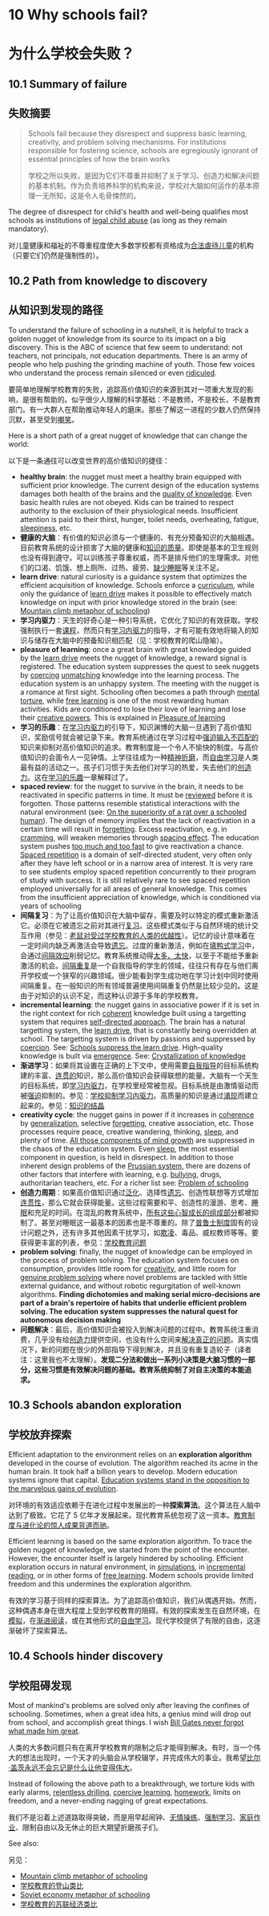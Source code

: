 # 10 Why schools fail?

# 为什么学校会失败？

## 10.1 Summary of failure

## 失败摘要

> Schools fail because they disrespect and suppress basic learning, creativity, and problem solving mechanisms. For institutions responsible for fostering science, schools are egregiously ignorant of essential principles of how the brain works
>
> 学校之所以失败，是因为它们不尊重并抑制了关于学习、创造力和解决问题的基本机制。作为负责培养科学的机构来说，学校对大脑如何运作的基本原理一无所知，这是令人毛骨悚然的。

The degree of disrespect for child's health and well-being qualifies most schools as institutions of [legal child abuse](https://supermemo.guru/wiki/Education_as_a_human_right) (as long as they remain mandatory).

对儿童健康和福祉的不尊重程度使大多数学校都有资格成为[合法虐待儿童](https://supermemo.guru/wiki/Education_as_a_human_right)的机构（只要它们仍然是强制性的）。

## 10.2 Path from knowledge to discovery

## 从知识到发现的路径

To understand the failure of schooling in a nutshell, it is helpful to track a golden nugget of knowledge from its source to its impact on a big discovery. This is the ABC of science that few seem to understand: not teachers, not principals, not education departments. There is an army of people who help pushing the grinding machine of youth. Those few voices who understand the process remain silenced or even [ridiculed](https://supermemo.guru/wiki/Abandon_early_math_instruction!).

要简单地理解学校教育的失败，追踪高价值知识的来源到其对一项重大发现的影响，是很有帮助的。似乎很少人理解的科学基础：不是教师，不是校长，不是教育部门。有一大群人在帮助推动年轻人的磨床。那些了解这一进程的少数人仍然保持沉默，甚至受到[嘲笑](https://supermemo.guru/wiki/Abandon_early_math_instruction!)。

Here is a short path of a great nugget of knowledge that can change the world:

以下是一条通往可以改变世界的高价值知识的捷径：

- **healthy brain**: the nugget must meet a healthy brain equipped with sufficient prior knowledge. The current design of the education systems damages both health of the brains and the [quality of knowledge](https://supermemo.guru/wiki/Crystallization_of_knowledge). Even basic health rules are not obeyed. Kids can be trained to respect authority to the exclusion of their physiological needs. Insufficient attention is paid to their thirst, hunger, toilet needs, overheating, fatigue, [sleepiness](https://supermemo.guru/wiki/Science_of_sleep), etc.
- **健康的大脑**：有价值的知识必须与一个健康的、有充分预备知识的大脑相遇。目前教育系统的设计损害了大脑的健康和[知识的质量](https://supermemo.guru/wiki/Crystallization_of_knowledge)。即使是基本的卫生规则也没有得到遵守。可以训练孩子尊重权威，而不是排斥他们的生理需求。对他们的口渴、饥饿、想上厕所、过热、疲劳、[缺少睡眠](https://supermemo.guru/wiki/Science_of_sleep)等关注不足。
- **learn drive**: natural curiosity is a guidance system that optimizes the efficient acquisition of knowledge. Schools enforce a [curriculum](https://supermemo.guru/wiki/Curriculum), while only the guidance of [learn drive](https://supermemo.guru/wiki/Learn_drive) makes it possible to effectively match knowledge on input with prior knowledge stored in the brain (see: [Mountain climb metaphor of schooling](https://supermemo.guru/wiki/Mountain_climb_metaphor_of_schooling))
- **学习内驱力**：天生的好奇心是一种引导系统，它优化了知识的有效获取。学校强制执行一套[课程](https://supermemo.guru/wiki/Curriculum)，然而只有[学习内驱力](https://supermemo.guru/wiki/Learn_drive)的指导，才有可能有效地将输入的知识与储存在大脑中的预备知识相匹配（见：学校教育的爬山隐喻）。
- **pleasure of learning**: once a great brain with great knowledge guided by the [learn drive](https://supermemo.guru/wiki/Learn_drive) meets the nugget of knowledge, a reward signal is registered. The education system suppresses the quest to seek nuggets by [coercing](https://supermemo.guru/wiki/Coercion) [unmatching](https://supermemo.guru/wiki/Coherence) knowledge into the learning process. The education system is an unhappy system. The meeting with the nugget is a romance at first sight. Schooling often becomes a path through [mental torture](https://supermemo.guru/wiki/Why_kids_hate_school%3F), while [free learning](https://supermemo.guru/wiki/Free_learning) is one of the most rewarding human activities. Kids are conditioned to lose their love of learning and lose their [creative powers](https://supermemo.guru/wiki/Creativity). This is explained in [Pleasure of learning](https://supermemo.guru/wiki/Pleasure_of_learning)
- **学习的乐趣**：在[学习内驱力](https://supermemo.guru/wiki/Learn_drive)的引导下，知识渊博的大脑一旦遇到了高价值知识，奖励信号就会被记录下来。教育系统通过在学习过程中[强迫输入](https://supermemo.guru/wiki/Coercion)[不匹配的](https://supermemo.guru/wiki/Coherence)知识来抑制对高价值知识的追求。教育制度是一个令人不愉快的制度。与高价值知识的会面令人一见钟情。上学往往成为一种[精神折磨](https://supermemo.guru/wiki/Why_kids_hate_school%3F)，而[自由学习](https://supermemo.guru/wiki/Free_learning)是人类最有益的活动之一。孩子们习惯于失去他们对学习的热爱，失去他们的[创造力](https://supermemo.guru/wiki/Creativity)。这在[学习的乐趣](https://supermemo.guru/wiki/Pleasure_of_learning)一章解释过了。
- **spaced review**: for the nugget to survive in the brain, it needs to be reactivated in specific patterns in time. It must be [reviewed](https://supermemo.guru/wiki/Review) before it is forgotten. Those patterns resemble statistical interactions with the natural environment (see: [On the superiority of a rat over a schooled human](https://supermemo.guru/wiki/On_the_superiority_of_a_rat_over_a_schooled_human)). The design of memory implies that the lack of reactivation in a certain time will result in [forgetting](https://supermemo.guru/wiki/Forgetting). Excess reactivation, e.g. in [cramming](https://supermemo.guru/wiki/Cramming), will weaken memories through [spacing effect](https://supermemo.guru/wiki/Spacing_effect). The education system pushes [too much and too fast](https://supermemo.guru/wiki/Futility_of_schooling) to give reactivation a chance. [Spaced repetition](https://supermemo.guru/wiki/Spaced_repetition) is a domain of self-directed student, very often only after they have left school or in a narrow area of interest. It is very rare to see students employ spaced repetition concurrently to their program of study with success. It is still relatively rare to see spaced repetition employed universally for all areas of general knowledge. This comes from the insufficient appreciation of knowledge, which is conditioned via years of schooling
- **间隔复习**：为了让高价值知识在大脑中留存，需要及时以特定的模式重新激活它。必须在它被遗忘之前对其进行[复习](https://supermemo.guru/wiki/Review)。这些模式类似于与自然环境的统计交互作用（参见：[老鼠对受过学校教育的人类的优越性](https://supermemo.guru/wiki/On_the_superiority_of_a_rat_over_a_schooled_human)）。记忆的设计意味着在一定时间内缺乏再激活会导致[遗忘](https://supermemo.guru/wiki/Forgetting)。过度的重新激活，例如在[填鸭式学习](https://supermemo.guru/wiki/Cramming)中，会通过[间隔效应](https://supermemo.guru/wiki/Spacing_effect)削弱记忆。教育系统推动得[太多、太快](https://supermemo.guru/wiki/Futility_of_schooling)，以至于不能给予重新激活的机会。[间隔重复](https://supermemo.guru/wiki/Spaced_repetition)是一个自我指导的学生的领域，往往只有存在与他们离开学校或一个狭窄的兴趣领域。很少能看到学生成功地在学习计划中同时使用间隔重复。在一般知识的所有领域普遍使用间隔重复仍然是比较少见的。这是由于对知识的认识不足，而这种认识源于多年的学校教育。
- **incremental learning**: the nugget gains in associative power if it is set in the right context for rich [coherent](https://supermemo.guru/wiki/Coherence) knowledge built using a targetting system that requires [self-directed approach](https://supermemo.guru/wiki/Self-directed_learning). The brain has a natural targetting system, the [learn drive](https://supermemo.guru/wiki/Learn_drive), that is constantly being overridden at school. The targetting system is driven by passions and suppressed by [coercion](https://supermemo.guru/wiki/Coercion). See: [Schools suppress the learn drive](https://supermemo.guru/wiki/Schools_suppress_the_learn_drive). High-quality knowledge is built via [emergence](https://supermemo.guru/wiki/Emergence). See: [Crystallization of knowledge](https://supermemo.guru/wiki/Crystallization_of_knowledge)
- **渐进学习**：如果将其设置在正确的上下文中，使用需要[自我指导](https://supermemo.guru/wiki/Self-directed_learning)的目标系统构建的丰富、[连贯的](https://supermemo.guru/wiki/Coherence)知识，那么高价值知识会获得联想的能量。大脑有一个天生的目标系统，即[学习内驱力](https://supermemo.guru/wiki/Learn_drive)，在学校里经常被忽视。目标系统是由激情驱动而被[强迫](https://supermemo.guru/wiki/Coercion)抑制的。参见：[学校抑制学习内驱力](https://supermemo.guru/wiki/Schools_suppress_the_learn_drive)。高质量的知识是通过[涌现](https://supermemo.guru/wiki/Emergence)而建立起来的。参见：[知识的结晶](https://supermemo.guru/wiki/Crystallization_of_knowledge)
- **creativity cycle**: the nugget gains in power if it increases in [coherence](https://supermemo.guru/wiki/Coherence) by [generalization](https://supermemo.guru/wiki/Generalization), selective [forgetting](https://supermemo.guru/wiki/Forgetting), creative association, etc. Those processes require peace, creative wandering, thinking, [sleep](https://supermemo.guru/wiki/Sleep), and plenty of time. [All those components of mind growth](https://supermemo.guru/wiki/Natural_creativity_cycle) are suppressed in the chaos of the education system. Even [sleep](https://supermemo.guru/wiki/Science_of_sleep), the most essential component in question, is held in disrespect. In addition to those inherent design problems of the [Prussian system](https://supermemo.guru/wiki/Prussian_system), there are dozens of other factors that interfere with learning, e.g. [bullying](https://supermemo.guru/wiki/Bullying), drugs, authoritarian teachers, etc. For a richer list see: [Problem of schooling](https://supermemo.guru/wiki/Problem_of_schooling)
- **创造力周期**：如果高价值知识通过[泛化](https://supermemo.guru/wiki/Generalization)、选择性[遗忘](https://supermemo.guru/wiki/Forgetting)、创造性联想等方式增加[连贯性](https://supermemo.guru/wiki/Coherence)，那么它就会获得能量。这些过程需要和平、创造性的漫游、思考、[睡眠](https://supermemo.guru/wiki/Sleep)和充足的时间。在混乱的教育系统中，[所有这些心智成长的组成部分](https://supermemo.guru/wiki/Natural_creativity_cycle)都被抑制了。甚至对睡眠这一最基本的因素也是不尊重的。除了[普鲁士制度](https://supermemo.guru/wiki/Prussian_system)固有的设计问题之外，还有许多其他因素干扰学习，如[欺凌](https://supermemo.guru/wiki/Bullying)、毒品、威权教师等等。要获得更丰富的列表，参见：[学校教育问题](https://supermemo.guru/wiki/Problem_of_schooling)
- **problem solving**: finally, the nugget of knowledge can be employed in the process of problem solving. The education system focuses on consumption, provides little room for [creativity](https://supermemo.guru/wiki/Creativity), and little room for [genuine problem solving](https://supermemo.guru/wiki/How_to_solve_any_problem%3F) where novel problems are tackled with little external guidance, and without robotic regurgitation of well-known algorithms. **Finding dichotomies and making serial micro-decisions are part of a brain's repertoire of habits that underlie efficient problem solving. The education system suppresses the natural quest for autonomous decision making**
- **问题解决**：最后，高价值知识会被投入到解决问题的过程中。教育系统注重消费，几乎没有给[创造力](https://supermemo.guru/wiki/Creativity)提供空间，也没有什么空间来[解决真正的问题](https://supermemo.guru/wiki/How_to_solve_any_problem%3F)。真实情况下，新的问题在很少的外部指导下得到解决，并且没有重复造轮子（译者注：这里我也不太理解）。**发现二分法和做出一系列小决策是大脑习惯的一部分，这些习惯是有效解决问题的基础。教育系统抑制了对自主决策的本能追求。**

## 10.3 Schools abandon exploration

## 学校放弃探索

Efficient adaptation to the environment relies on an **exploration algorithm** developed in the course of evolution. The algorithm reached its acme in the human brain. It took half a billion years to develop. Modern education systems ignore that capital. [Education systems stand in the opposition to the marvelous gains of evolution](https://supermemo.guru/wiki/Education_counteracts_evolution).

对环境的有效适应依赖于在进化过程中发展出的一种**探索算法**。这个算法在人脑中达到了极致。它花了 5 亿年才发展起来。现代教育系统忽视了这一资本。[教育制度与进化论的惊人成果背道而驰](https://supermemo.guru/wiki/Education_counteracts_evolution)。

Efficient learning is based on the same exploration algorithm. To trace the golden nugget of knowledge, we started from the point of the encounter. However, the encounter itself is largely hindered by schooling. Efficient exploration occurs in natural environment, in [simulations](https://supermemo.guru/wiki/PhET_simulations), in [incremental reading](https://supermemo.guru/wiki/Incremental_reading), or in other forms of [free learning](https://supermemo.guru/wiki/Free_learning). Modern schools provide limited freedom and this undermines the exploration algorithm.

有效的学习基于同样的探索算法。为了追踪高价值知识，我们从偶遇开始。然而，这种偶遇本身在很大程度上受到学校教育的阻碍。有效的探索发生在自然环境，在[模拟](https://supermemo.guru/wiki/PhET_simulations)，在[渐进阅读](https://supermemo.guru/wiki/Incremental_reading)，或在其他形式的[自由学习](https://supermemo.guru/wiki/Incremental_reading)。现代学校提供了有限的自由，这逐渐破坏了探索算法。

## 10.4 Schools hinder discovery

## 学校阻碍发现

Most of mankind's problems are solved only after leaving the confines of schooling. Sometimes, when a great idea hits, a genius mind will drop out from school, and accomplish great things. I wish [Bill Gates never forgot what made him great](https://supermemo.guru/wiki/Bill_Gates_is_wrong_about_education).

人类的大多数问题只有在离开学校教育的限制之后才能得到解决。有时，当一个伟大的想法出现时，一个天才的头脑会从学校辍学，并完成伟大的事业。我希望[比尔·盖茨永远不会忘记是什么让他变得伟大](https://supermemo.guru/wiki/Bill_Gates_is_wrong_about_education)。

Instead of following the above path to a breakthrough, we torture kids with early alarms, [relentless drilling](https://supermemo.guru/wiki/Cramming), [coercive learning](https://supermemo.guru/wiki/Coercive_learning), [homework](https://supermemo.guru/wiki/Homework), limits on freedom, and a never-ending nagging of great expectations.

我们不是沿着上述道路取得突破，而是用早起闹钟、[无情操练](https://supermemo.guru/wiki/Cramming)、[强制学习](https://supermemo.guru/wiki/Coercive_learning)、[家庭作业](https://supermemo.guru/wiki/Homework)、限制自由以及无休止的巨大期望折磨孩子们。

See also:

另见：

- [Mountain climb metaphor of schooling](https://supermemo.guru/wiki/Mountain_climb_metaphor_of_schooling)
- [学校教育的登山类比](https://supermemo.guru/wiki/Mountain_climb_metaphor_of_schooling)
- [Soviet economy metaphor of schooling](https://supermemo.guru/wiki/Modern_schooling_is_like_Soviet_economy)
- [学校教育的苏联经济类比](https://supermemo.guru/wiki/Modern_schooling_is_like_Soviet_economy)